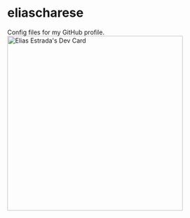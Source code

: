 # eliascharese
Config files for my GitHub profile.
<a href="https://app.daily.dev/DailyDevTips">
  <img 
       src="https://github.com/elicharlese/elicharlese/blob/master/devcard.svg" 
       width="400" 
       alt="Elias Estrada's Dev Card"/>
</a>
